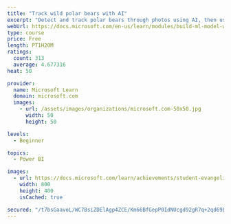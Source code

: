 ```yaml
---
title: "Track wild polar bears with AI"
excerpt: "Detect and track polar bears through photos using AI, then use Power BI to show where polar bears are being spotted."
webUrl: https://docs.microsoft.com/en-us/learn/modules/build-ml-model-with-azure-stream-analytics/
type: course
price: Free
length: PT1H20M
ratings:
  count: 313
  average: 4.677316
heat: 50

provider:
  name: Microsoft Learn
  domain: microsoft.com
  images:
    - url: /assets/images/organizations/microsoft.com-50x50.jpg
      width: 50
      height: 50

levels:
  - Beginner

topics:
  - Power BI

images:
  - url: https://docs.microsoft.com/learn/achievements/student-evangelism/build-ml-model-with-azure-stream-analytics-badge-social.png
    width: 800
    height: 400
    isCached: true

secured: "/t7bsGaavoL/WC7BsiZDElAgp4ZCE/Km66BfGepP0IdNUcgd92gR7q+2qd69Ev0hva3kOYfIwM/w0a9w7VP2DBxbWKWzC+DTRWk4huFxj0ZG92fJWEnI+HIkjqK6KlFIJK4u4T5bK9JDYkUhbJQvV1zrtGifGD2d1gYAY1iab/Z/W2nYO0bm2fHitgaU9PCboKkbIb2v9QuvOOXEfoMBP1kuiv0YapA+IiSkZDj3zWw/iT0rclOXRGqXDJv9oqKztaM2V3TbMZtvDNfzv2PD9zxYB2CL0n6BlpIHsAUr9HZejs41hywrKkiu1rCvSUEQBsvz/SMjZ5BrQrlzXjGYStnEs1xVBKBeTWRTKAdSrpfhp0bpdcr+jY5sDOkRM7yDDAcu7vjCyPjtynJKyXLMKAgl/KzEggjK97kBnuO6vOU=;HBM4dtpa+zQ2rZbO13tDMQ=="
---
```


